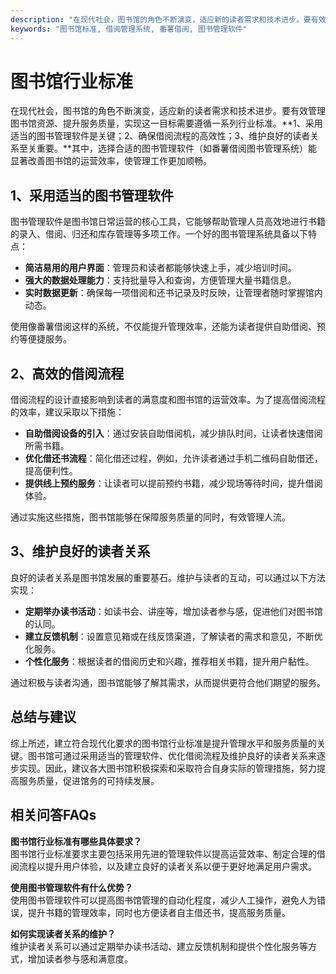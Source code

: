 ```yaml
---
description: "在现代社会，图书馆的角色不断演变，适应新的读者需求和技术进步。要有效管理图书馆资源、提升服务质量，实现这一目标需要遵循一系列行业标准。**1、采用适当的图书管理软件是关键；2、确保借阅流程的高效性；3、维护良好的读者关系至关重要。**其中，选择合适的图书管理软件（如番薯借阅图书管理系统）能显著改善图书馆的运营效率，使管理工作更加顺畅。"
keywords: "图书馆标准, 借阅管理系统, 番薯借阅, 图书管理软件"
---
```

# 图书馆行业标准

在现代社会，图书馆的角色不断演变，适应新的读者需求和技术进步。要有效管理图书馆资源、提升服务质量，实现这一目标需要遵循一系列行业标准。**1、采用适当的图书管理软件是关键；2、确保借阅流程的高效性；3、维护良好的读者关系至关重要。**其中，选择合适的图书管理软件（如番薯借阅图书管理系统）能显著改善图书馆的运营效率，使管理工作更加顺畅。

## 1、采用适当的图书管理软件

图书管理软件是图书馆日常运营的核心工具，它能够帮助管理人员高效地进行书籍的录入、借阅、归还和库存管理等多项工作。一个好的图书管理系统具备以下特点：

- **简洁易用的用户界面**：管理员和读者都能够快速上手，减少培训时间。
- **强大的数据处理能力**：支持批量导入和查询，方便管理大量书籍信息。
- **实时数据更新**：确保每一项借阅和还书记录及时反映，让管理者随时掌握馆内动态。

使用像番薯借阅这样的系统，不仅能提升管理效率，还能为读者提供自助借阅、预约等便捷服务。

## 2、高效的借阅流程

借阅流程的设计直接影响到读者的满意度和图书馆的运营效率。为了提高借阅流程的效率，建议采取以下措施：

- **自助借阅设备的引入**：通过安装自助借阅机，减少排队时间，让读者快速借阅所需书籍。
- **优化借还书流程**：简化借还过程，例如，允许读者通过手机二维码自助借还，提高便利性。
- **提供线上预约服务**：让读者可以提前预约书籍，减少现场等待时间，提升借阅体验。

通过实施这些措施，图书馆能够在保障服务质量的同时，有效管理人流。

## 3、维护良好的读者关系

良好的读者关系是图书馆发展的重要基石。维护与读者的互动，可以通过以下方法实现：

- **定期举办读书活动**：如读书会、讲座等，增加读者参与感，促进他们对图书馆的认同。
- **建立反馈机制**：设置意见箱或在线反馈渠道，了解读者的需求和意见，不断优化服务。
- **个性化服务**：根据读者的借阅历史和兴趣，推荐相关书籍，提升用户黏性。

通过积极与读者沟通，图书馆能够了解其需求，从而提供更符合他们期望的服务。

## 总结与建议

综上所述，建立符合现代化要求的图书馆行业标准是提升管理水平和服务质量的关键。图书馆可通过采用适当的管理软件、优化借阅流程及维护良好的读者关系来逐步实现。因此，建议各大图书馆积极探索和采取符合自身实际的管理措施，努力提高服务质量，促进馆务的可持续发展。

## 相关问答FAQs

**图书馆行业标准有哪些具体要求？**  
图书馆行业标准要求主要包括采用先进的管理软件以提高运营效率、制定合理的借阅流程以提升用户体验，以及建立良好的读者关系以便于更好地满足用户需求。

**使用图书管理软件有什么优势？**  
使用图书管理软件可以提高图书馆管理的自动化程度，减少人工操作，避免人为错误，提升书籍的管理效率，同时也方便读者自主借还书，提高服务质量。

**如何实现读者关系的维护？**  
维护读者关系可以通过定期举办读书活动、建立反馈机制和提供个性化服务等方式，增加读者参与感和满意度。
